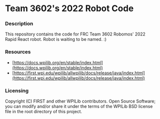 # Team 3602's 2022 Robot Code

### Description
This repository contains the code for FRC Team 3602 Robomos' 2022 Rapid React robot. Robot is waiting to be named. :)

### Resources
* [https://docs.wpilib.org/en/stable/index.html](https://docs.wpilib.org/en/stable/index.html)
* [https://first.wpi.edu/wpilib/allwpilib/docs/release/java/index.html](https://first.wpi.edu/wpilib/allwpilib/docs/release/java/index.html)

### Licensing
Copyright (C) FIRST and other WPILib contributors. Open Source Software; you can modify and/or share it under the terms of the WPILib BSD license file in the root directory of this project.
